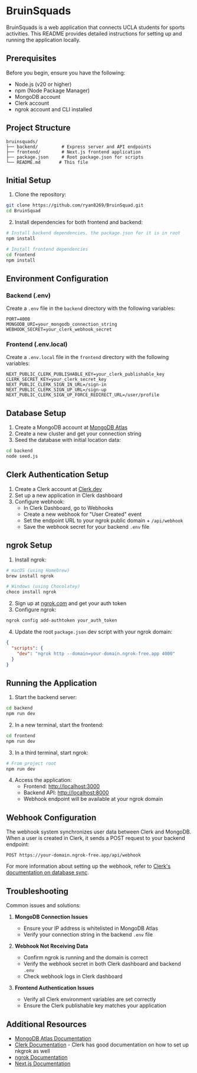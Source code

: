 # BruinSquads

BruinSquads is a web application that connects UCLA students for sports activities. This README provides detailed instructions for setting up and running the application locally.

## Prerequisites

Before you begin, ensure you have the following:
- Node.js (v20 or higher)
- npm (Node Package Manager)
- MongoDB account
- Clerk account
- ngrok account and CLI installed

## Project Structure

```
bruinsquads/
├── backend/         # Express server and API endpoints
├── frontend/        # Next.js frontend application
├── package.json     # Root package.json for scripts
└── README.md       # This file
```

## Initial Setup

1. Clone the repository:
```bash
git clone https://github.com/ryan8269/BruinSquad.git
cd BruinSquad
```

2. Install dependencies for both frontend and backend:
```bash
# Install backend dependencies, the package.json for it is in root
npm install

# Install frontend dependencies
cd frontend
npm install
```

## Environment Configuration

### Backend (.env)
Create a `.env` file in the `backend` directory with the following variables:
```
PORT=4000
MONGODB_URI=your_mongodb_connection_string
WEBHOOK_SECRET=your_clerk_webhook_secret
```

### Frontend (.env.local)
Create a `.env.local` file in the `frontend` directory with the following variables:
```
NEXT_PUBLIC_CLERK_PUBLISHABLE_KEY=your_clerk_publishable_key
CLERK_SECRET_KEY=your_clerk_secret_key
NEXT_PUBLIC_CLERK_SIGN_IN_URL=/sign-in
NEXT_PUBLIC_CLERK_SIGN_UP_URL=/sign-up
NEXT_PUBLIC_CLERK_SIGN_UP_FORCE_REDIRECT_URL=/user/profile
```

## Database Setup

1. Create a MongoDB account at [MongoDB Atlas](https://www.mongodb.com/cloud/atlas)
2. Create a new cluster and get your connection string
3. Seed the database with initial location data:
```bash
cd backend
node seed.js
```

## Clerk Authentication Setup

1. Create a Clerk account at [Clerk.dev](https://clerk.dev)
2. Set up a new application in Clerk dashboard
3. Configure webhook:
   - In Clerk Dashboard, go to Webhooks
   - Create a new webhook for "User Created" event
   - Set the endpoint URL to your ngrok public domain + `/api/webhook`
   - Save the webhook secret for your backend `.env` file

## ngrok Setup

1. Install ngrok:
```bash
# macOS (using Homebrew)
brew install ngrok

# Windows (using Chocolatey)
choco install ngrok
```

2. Sign up at [ngrok.com](https://ngrok.com) and get your auth token
3. Configure ngrok:
```bash
ngrok config add-authtoken your_auth_token
```

4. Update the root `package.json` dev script with your ngrok domain:
```json
{
  "scripts": {
    "dev": "ngrok http --domain=your-domain.ngrok-free.app 4000"
  }
}
```

## Running the Application

1. Start the backend server:
```bash
cd backend
npm run dev
```

2. In a new terminal, start the frontend:
```bash
cd frontend
npm run dev
```

3. In a third terminal, start ngrok:
```bash
# From project root
npm run dev
```

4. Access the application:
   - Frontend: [http://localhost:3000](http://localhost:3000)
   - Backend API: [http://localhost:8000](http://localhost:8000)
   - Webhook endpoint will be available at your ngrok domain

## Webhook Configuration

The webhook system synchronizes user data between Clerk and MongoDB. When a user is created in Clerk, it sends a POST request to your backend endpoint:

```
POST https://your-domain.ngrok-free.app/api/webhook
```

For more information about setting up the webhook, refer to [Clerk's documentation on database sync](https://clerk.com/docs/users/sync-data).

## Troubleshooting

Common issues and solutions:

1. **MongoDB Connection Issues**
   - Ensure your IP address is whitelisted in MongoDB Atlas
   - Verify your connection string in the backend `.env` file

2. **Webhook Not Receiving Data**
   - Confirm ngrok is running and the domain is correct
   - Verify the webhook secret in both Clerk dashboard and backend `.env`
   - Check webhook logs in Clerk dashboard

3. **Frontend Authentication Issues**
   - Verify all Clerk environment variables are set correctly
   - Ensure the Clerk publishable key matches your application

## Additional Resources

- [MongoDB Atlas Documentation](https://docs.atlas.mongodb.com/)
- [Clerk Documentation](https://clerk.dev/docs) - Clerk has good documentation on how to set up nkgrok as well
- [ngrok Documentation](https://ngrok.com/docs)
- [Next.js Documentation](https://nextjs.org/docs)